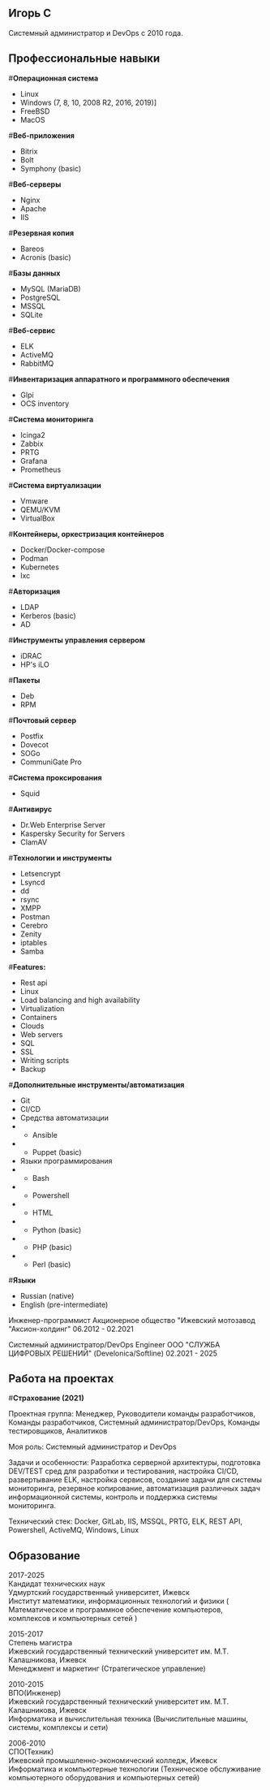 ## Игорь С
Системный администратор и DevOps с 2010 года.

## Профессиональные навыки

#**Операционная система**
- Linux
- Windows (7, 8, 10, 2008 R2, 2016, 2019)] 
- FreeBSD
- MacOS

#**Веб-приложения**
- Bitrix 
- Bolt 
- Symphony (basic)

#**Веб-серверы**
- Nginx
- Apache
- IIS

#**Резервная копия**
- Bareos
- Acronis (basic)

#**Базы данных**
- MySQL (MariaDB)
- PostgreSQL
- MSSQL
- SQLite

#**Веб-сервис**
- ELK
- ActiveMQ
- RabbitMQ

#**Инвентаризация аппаратного и программного обеспечения**
- Glpi
- OCS inventory

#**Система мониторинга**
- Icinga2
- Zabbix
- PRTG
- Grafana
- Prometheus

#**Система виртуализации**
- Vmware 
- QEMU/KVM 
- VirtualBox

#**Контейнеры, оркестризация контейнеров**
- Docker/Docker-compose
- Podman
- Kubernetes
- lxc

#**Авторизация**
- LDAP 
- Kerberos (basic) 
- AD

#**Инструменты управления сервером**
- iDRAC
- HP's iLO

#**Пакеты**
- Deb
- RPM

#**Почтовый сервер**
- Postfix 
- Dovecot 
- SOGo
- CommuniGate Pro

#**Система проксирования**
- Squid

#**Антивирус**
- Dr.Web Enterprise Server
- Kaspersky Security for Servers
- ClamAV

#**Технологии и инструменты**
- Letsencrypt
- Lsyncd
- dd
- rsync
- XMPP
- Postman
- Cerebro
- Zenity
- iptables
- Samba

#**Features:**
- Rest api
- Linux
- Load balancing and high availability
- Virtualization
- Containers
- Clouds
- Web servers
- SQL
- SSL
- Writing scripts
- Backup

#**Дополнительные инструменты/автоматизация**
- Git
- CI/CD
- Средства автоматизации
- - Ansible
- - Puppet (basic)
- Языки программирования
- - Bash
- - Powershell
- - HTML
- - Python (basic)
- - PHP (basic)
- - Perl (basic)

#**Языки**
- Russian (native)
- English (pre-intermediate)

Инженер-программист
Акционерное общество "Ижевский мотозавод "Аксион-холдинг" 06.2012 - 02.2021

Системный администратор/DevOps Engineer 
ООО "СЛУЖБА ЦИФРОВЫХ РЕШЕНИЙ" (Develonica/Softline) 02.2021 - 2025

## Работа на проектах

#**Страхование (2021)**

Проектная группа:
Менеджер,
Руководители команды разработчиков,
Команды разработчиков,
Системный администратор/DevOps,
Команды тестировщиков,
Аналитиков


Моя роль:
Системный администратор и DevOps

Задачи и особенности:
Разработка серверной архитектуры, подготовка DEV/TEST сред для разработки и тестирования, настройка CI/CD, развертывание ELK, настройка сервисов, создание задачи для системы мониторинга, резервное копирование, автоматизация различных задач информационной системы, контроль и поддержка системы мониторинга.

Технический стек:
Docker, GitLab, IIS, MSSQL, PRTG, ELK, REST API, Powershell, ActiveMQ, Windows, Linux

## Образование

2017-2025 <br>
Кандидат технических наук <br>
Удмуртский государственный университет, Ижевск <br>
Институт математики, информационных технологий и физики ( Математическое и программное обеспечение компьютеров, комплексов и компьютерных сетей )

2015-2017 <br>
Степень магистра <br>
Ижевский государственный технический университет им. М.Т. Калашникова, Ижевск <br>
Менеджмент и маркетинг (Стратегическое управление)

2010-2015 <br>
ВПО(Инженер) <br>
Ижевский государственный технический университет им. М.Т. Калашникова, Ижевск <br>
Информатика и вычислительная техника (Вычислительные машины, системы, комплексы и сети)

2006-2010 <br>
СПО(Техник) <br>
Ижевский промышленно-экономический колледж, Ижевск <br>
Информатика и компьютерные технологии (Техническое обслуживание компьютерного оборудования и компьютерных сетей)
